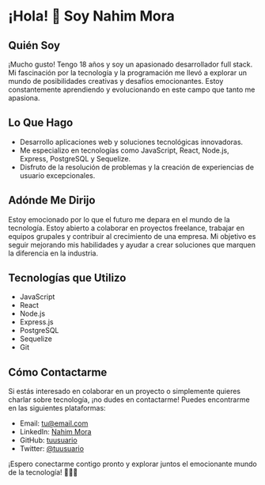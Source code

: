 # ¡Hola! 👋 Soy Nahim Mora

## Quién Soy
¡Mucho gusto! Tengo 18 años y soy un apasionado desarrollador full stack. Mi fascinación por la tecnología y la programación me llevó a explorar un mundo de posibilidades creativas y desafíos emocionantes. Estoy constantemente aprendiendo y evolucionando en este campo que tanto me apasiona.

## Lo Que Hago
- Desarrollo aplicaciones web y soluciones tecnológicas innovadoras.
- Me especializo en tecnologías como JavaScript, React, Node.js, Express, PostgreSQL y Sequelize.
- Disfruto de la resolución de problemas y la creación de experiencias de usuario excepcionales.

## Adónde Me Dirijo
Estoy emocionado por lo que el futuro me depara en el mundo de la tecnología. Estoy abierto a colaborar en proyectos freelance, trabajar en equipos grupales y contribuir al crecimiento de una empresa. Mi objetivo es seguir mejorando mis habilidades y ayudar a crear soluciones que marquen la diferencia en la industria.

## Tecnologías que Utilizo
- JavaScript
- React
- Node.js
- Express.js
- PostgreSQL
- Sequelize
- Git

## Cómo Contactarme
Si estás interesado en colaborar en un proyecto o simplemente quieres charlar sobre tecnología, ¡no dudes en contactarme! Puedes encontrarme en las siguientes plataformas:

- Email: [tu@email.com](mailto:tu@email.com)
- LinkedIn: [Nahim Mora](https://www.linkedin.com/in/tuperfil)
- GitHub: [tuusuario](https://github.com/tuusuario)
- Twitter: [@tuusuario](https://twitter.com/tuusuario)

¡Espero conectarme contigo pronto y explorar juntos el emocionante mundo de la tecnología! 🚀👨‍💻
